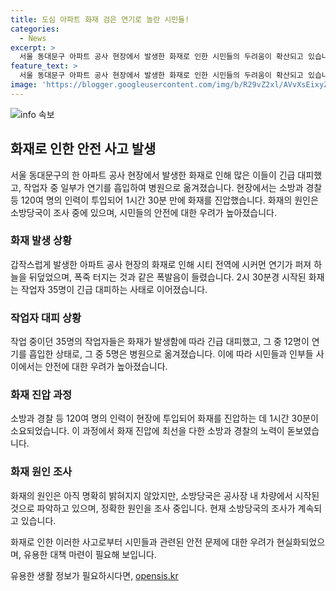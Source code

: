 ```yaml
---
title: 도심 아파트 화재 검은 연기로 놀란 시민들!
categories:
  - News
excerpt: >
  서울 동대문구 아파트 공사 현장에서 발생한 화재로 인한 시민들의 두려움이 확산되고 있습니다. 작업자 35명이 긴급 대피했고, 12명이 연기를 흡입하여 병원으로 옮겨졌습니다. 화재 원인은 차량 내부에서 발생한 것으로 추정되며, 소방당국은 조사 중입니다. 이새하 기자가 전하는 현장 소식.
feature_text: >
  서울 동대문구 아파트 공사 현장에서 발생한 화재로 인한 시민들의 두려움이 확산되고 있습니다. 작업자 35명이 긴급 대피했고, 12명이 연기를 흡입하여 병원으로 옮겨졌습니다. 화재 원인은 차량 내부에서 발생한 것으로 추정되며, 소방당국은 조사 중입니다. 이새하 기자가 전하는 현장 소식.
image: 'https://blogger.googleusercontent.com/img/b/R29vZ2xl/AVvXsEixyZcFfHzMRdzZMjFBmAUKJYCLCGyLL1o632UiGVXcaFdKo_bkvkuCioo0uUKlGfBVcT3P84aROyZIXSBEx3Aw5nCQ3pTgDom1WDC4m8eifvWiAmWEEVb4x6G_l8C0QH225ldMjyaFvpxGEBGNO37VmDTDMHGhJPq73UglMfDca1-0aw/s1600/blogspot.png'
---
```


<p><img src="https://blogger.googleusercontent.com/img/b/R29vZ2xl/AVvXsEixyZcFfHzMRdzZMjFBmAUKJYCLCGyLL1o632UiGVXcaFdKo_bkvkuCioo0uUKlGfBVcT3P84aROyZIXSBEx3Aw5nCQ3pTgDom1WDC4m8eifvWiAmWEEVb4x6G_l8C0QH225ldMjyaFvpxGEBGNO37VmDTDMHGhJPq73UglMfDca1-0aw/s1600/blogspot.png" alt="info 속보" /></p>

<h2>화재로 인한 안전 사고 발생</h2>

<p>서울 동대문구의 한 아파트 공사 현장에서 발생한 화재로 인해 많은 이들이 긴급 대피했고, 작업자 중 일부가 연기를 흡입하여 병원으로 옮겨졌습니다. 현장에서는 소방과 경찰 등 120여 명의 인력이 투입되어 1시간 30분 만에 화재를 진압했습니다. 화재의 원인은 소방당국이 조사 중에 있으며, 시민들의 안전에 대한 우려가 높아졌습니다.</p>

<h3>화재 발생 상황</h3>

<p>갑작스럽게 발생한 아파트 공사 현장의 화재로 인해 시티 전역에 시커먼 연기가 퍼져 하늘을 뒤덮었으며, 폭죽 터지는 것과 같은 폭발음이 들렸습니다. 2시 30분경 시작된 화재는 작업자 35명이 긴급 대피하는 사태로 이어졌습니다.</p>

<h3>작업자 대피 상황</h3>

<p>작업 중이던 35명의 작업자들은 화재가 발생함에 따라 긴급 대피했고, 그 중 12명이 연기를 흡입한 상태로, 그 중 5명은 병원으로 옮겨졌습니다. 이에 따라 시민들과 인부들 사이에서는 안전에 대한 우려가 높아졌습니다.</p>

<h3>화재 진압 과정</h3>

<p>소방과 경찰 등 120여 명의 인력이 현장에 투입되어 화재를 진압하는 데 1시간 30분이 소요되었습니다. 이 과정에서 화재 진압에 최선을 다한 소방과 경찰의 노력이 돋보였습니다.</p>

<h3>화재 원인 조사</h3>

<p>화재의 원인은 아직 명확히 밝혀지지 않았지만, 소방당국은 공사장 내 차량에서 시작된 것으로 파악하고 있으며, 정확한 원인을 조사 중입니다. 현재 소방당국의 조사가 계속되고 있습니다.</p>

<p>화재로 인한 이러한 사고로부터 시민들과 관련된 안전 문제에 대한 우려가 현실화되었으며, 유용한 대책 마련이 필요해 보입니다.</p>
유용한 생활 정보가 필요하시다면, <a href="https://opensis.kr" rel="dofollow">opensis.kr</a>


